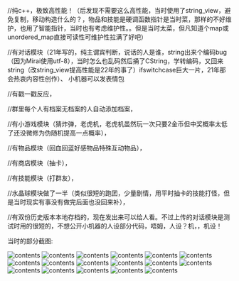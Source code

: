 //纯c++，极致高性能！（后发现不需要这么高性能，当时使用了string_view，避免复制，移动构造什么的？，物品和技能是硬调函数指针是当时菜，那样的不好维护，也用了智能指针，当时也有考虑维护性。。但是当时太菜，但凡知道个map或unordered_map直接可读性可维护性拉满了好吧）

//有对话模块（21年写的，纯主谓宾判断，说话的人是谁，string出来个编码bug（因为Mirai使用utf-8），当时怎么也乱码然后捅了CString，学转编码，又回来string（改string_view提高性能是22年的事了）ifswitchcase巨大一片，21年那会热衷内容性创作）、 小机器可以发表情包

//有戳一戳反应，

//群里每个人有档案无档案的人自动添加档案，

//有小游戏模块（猜炸弹，老虎机，老虎机虽然玩一次只要2金币但中奖概率太低了还没微修为伪随机提高一点概率），

//有物品模块（回血回蓝好感物品特殊互动物品），

//有商店模块（抽卡），

//有技能模块（打群友），

//水晶球模块做了一半（类似很短的跑团，少量剧情，用平时抽卡的技能打怪，但是当时现实有事没有做完后面也没回来补），


//有双份历史版本本地存档的，现在发出来可以给人看。不过上传的对话模块是测试时用的很短的，不想公开小机器的人设部分代码，唔姆，人设？机，，机设！

当时的部分截图:

![contents](https://github.com/wulalalaaaaa/22-qq-/blob/main/img/0Z%5B%24GQJB7D1%7D00Z_27KN8KB.png)
![contents](https://github.com/wulalalaaaaa/22-qq-/blob/main/img/QQ%E5%9B%BE%E7%89%8720211007151040.png)
![contents](https://github.com/wulalalaaaaa/22-qq-/blob/main/img/QQ%E5%9B%BE%E7%89%8720220906152405.png)
![contents](https://github.com/wulalalaaaaa/22-qq-/blob/main/img/QQ%E5%9B%BE%E7%89%8720220907204541.png)
![contents](https://github.com/wulalalaaaaa/22-qq-/blob/main/img/QQ%E5%9B%BE%E7%89%8720220907214939.png)
![contents](https://github.com/wulalalaaaaa/22-qq-/blob/main/img/QQ%E5%9B%BE%E7%89%8720220907214944.png)
![contents](https://github.com/wulalalaaaaa/22-qq-/blob/main/img/QQ%E5%9B%BE%E7%89%8720220907214950.png)
![contents](https://github.com/wulalalaaaaa/22-qq-/blob/main/img/QQ%E5%9B%BE%E7%89%8720220907214957.png)
![contents](https://github.com/wulalalaaaaa/22-qq-/blob/main/img/QQ%E5%9B%BE%E7%89%8720220907215005.png)
![contents](https://github.com/wulalalaaaaa/22-qq-/blob/main/img/QQ%E5%9B%BE%E7%89%8720220907215008.png)
![contents](https://github.com/wulalalaaaaa/22-qq-/blob/main/img/QQ%E5%9B%BE%E7%89%8720220907215012.png)
![contents](https://github.com/wulalalaaaaa/22-qq-/blob/main/img/QQ%E5%9B%BE%E7%89%8720220907215016.png)
![contents](https://github.com/wulalalaaaaa/22-qq-/blob/main/img/QQ%E5%9B%BE%E7%89%8720220908222627.png)
![contents](https://github.com/wulalalaaaaa/22-qq-/blob/main/img/QQ%E5%9B%BE%E7%89%8720220908234049.png)
![contents](https://github.com/wulalalaaaaa/22-qq-/blob/main/img/QQ%E5%9B%BE%E7%89%8720220909173216.png)
![contents](https://github.com/wulalalaaaaa/22-qq-/blob/main/img/QQ%E5%9B%BE%E7%89%8720220909174943.png)
![contents](https://github.com/wulalalaaaaa/22-qq-/blob/main/img/QQ%E5%9B%BE%E7%89%8720220909204714.png)

